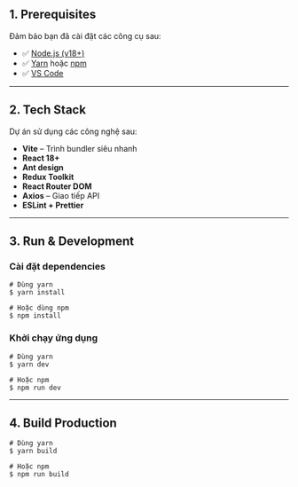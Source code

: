 ## 1. Prerequisites

Đảm bảo bạn đã cài đặt các công cụ sau:

- ✅ [Node.js (v18+)](https://nodejs.org/)
- ✅ [Yarn](https://classic.yarnpkg.com/lang/en/) hoặc [npm](https://www.npmjs.com/)
- ✅ [VS Code](https://code.visualstudio.com/)

---

## 2. Tech Stack
Dự án sử dụng các công nghệ sau:

- **Vite** – Trình bundler siêu nhanh
- **React 18+**
- **Ant design** 
- **Redux Toolkit** 
- **React Router DOM**
- **Axios** – Giao tiếp API
- **ESLint + Prettier**

---

## 3. Run & Development

### Cài đặt dependencies

```
# Dùng yarn
$ yarn install

# Hoặc dùng npm
$ npm install
```

### Khởi chạy ứng dụng

```
# Dùng yarn
$ yarn dev

# Hoặc npm
$ npm run dev
```

---

## 4. Build Production

```
# Dùng yarn
$ yarn build

# Hoặc npm
$ npm run build
```
